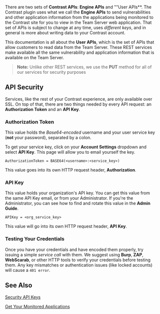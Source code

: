 <!--
title: "Introduction To The Contrast REST API"
description: "Overview of the REST API"
-->

There are two sets of **Contrast APIs**: **Engine APIs** and ""User APIs**. The Contrast plugin uses what we call the **Engine APIs** to send vulnerabilities and other application information from the applications being monitored to the Contrast site for you to view in the Team Server web application. That set of APIs is subject to change at any time, uses *different keys*, and in general is more about writing data to your Contrast account.

This documentation is all about the **User APIs**, which is the set of APIs that allow customers to read data from the Team Server. These REST services make available all the same vulnerability and application information that is available on the Team Server. 

>**Note:** Unlike other REST services, we use the **PUT** method for all of our services for security purposes

## API Security

Services, like the rest of your Contrast experience, are only available over SSL. On top of that, there are two things needed by every API request: an **Authorization Token** and an **API Key**.

### Authorization Token

This value holds the *Base64-encoded* username and your user service key (**not** your password), separated by a colon.

To get your service key, click on your **Account Settings** dropdown and select **API Key**. This page will allow you to email yourself the key.

```AuthorizationToken = BASE64(<username>:<service_key>)```

This value goes into its own HTTP request header, **Authorization**.

### API Key

This value holds your organization's API key. You can get this value from the same API Key email, or from your Administrator. If you're the Administrator, you can see how to find and rotate this value in the **Admin Guide**. 

```APIKey = <org_service_key>```

This value will go into its own HTTP request header, **API Key**.

### Testing Your Credentials

Once you have your credentials and have encoded them properly, try issuing a simple *service call* with them. We suggest using **Burp**, **ZAP**, **WebScarab**, or other HTTP tools to verify your credentials before testing them. Any key mismatches or authentication issues (like locked accounts) will cause a ```401 error```.

## See Also

[Security API Keys](admin_tsconfigset.html#key)

[Get Your Monitored Applications](dev_api1.html#monitor)
